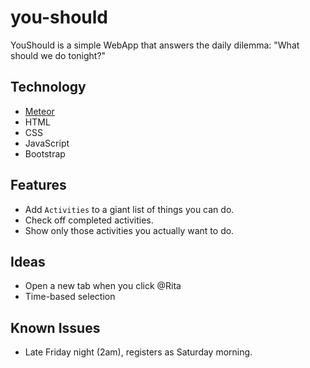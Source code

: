 # you-should
YouShould is a simple WebApp that answers the daily dilemma: "What should we do tonight?"


## Technology

- [Meteor](https://www.meteor.com/)
- HTML
- CSS
- JavaScript
- Bootstrap

## Features

- Add `Activities` to a giant list of things you can do.
- Check off completed activities.
- Show only those activities you actually want to do.

## Ideas

- Open a new tab when you click @Rita
- Time-based selection


## Known Issues

- Late Friday night (2am), registers as Saturday morning.
